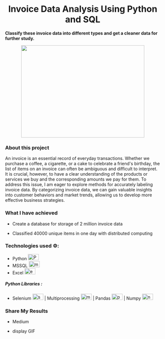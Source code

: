 <h1 align="center"> Invoice Data Analysis Using Python and SQL </h1>

**Classify these invoice data into different types and get a cleaner data for further study.**

<p align="center"><img src="https://github.com/OuOLeaf/200-Miilion-Invoice-Data-Analysis/blob/main/readme-photo/invoice_title.png?raw=true" width="400" height="300"/></p>

### About this project
An invoice is an essential record of everyday transactions. Whether we purchase a coffee, a cigarette, or a cake to celebrate a friend's birthday, the list of items on an invoice can often be ambiguous and difficult to interpret. It is crucial, however, to have a clear understanding of the products or services we buy and the corresponding amounts we pay for them. To address this issue, I am eager to explore methods for accurately labeling invoice data. By categorizing invoice data, we can gain valuable insights into customer behaviors and market trends, allowing us to develop more effective business strategies. 

### What I have achieved

- Create a database for storage of 2 million invoice data 

- Classified 40000 unique items in one day with distributed computing

### Technologies used ⚙️:

- Python <img src="https://github.com/OuOLeaf/200-Miilion-Invoice-Data-Analysis/blob/main/readme-svg/python.svg" alt = "Python" width="35" height="20"/>
- MSSQL <img src="https://github.com/OuOLeaf/200-Miilion-Invoice-Data-Analysis/blob/main/readme-svg/mssql.svg" alt = "mssql" width="35" height="20"/>
- Excel <img src="https://github.com/OuOLeaf/200-Miilion-Invoice-Data-Analysis/blob/main/readme-svg/excel.svg" alt = "excel" width="35" height="20"/>

##### Python Libraries : 
- Selenium <img src="https://github.com/OuOLeaf/200-Miilion-Invoice-Data-Analysis/blob/main/readme-svg/selenium.svg" alt = "selenium" width="35" height="20"/> |
  Multiprocessing <img src="https://github.com/OuOLeaf/200-Miilion-Invoice-Data-Analysis/blob/main/readme-svg/multiprocess.svg" alt = "multiprocess" width="35" height="20"/> | 
  Pandas  <img src="https://github.com/OuOLeaf/200-Miilion-Invoice-Data-Analysis/blob/main/readme-svg/pandas.svg" alt = "pandas" width="35" height="20"/>
  | Numpy <img src="https://github.com/OuOLeaf/200-Miilion-Invoice-Data-Analysis/blob/main/readme-svg/numpy.svg" alt = "numpy" width="35" height="20"/>

### Share My Results

- Medium 

- display GIF